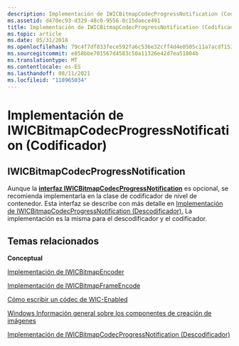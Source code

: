 ```yaml
---
description: Implementación de IWICBitmapCodecProgressNotification (Codificador)
ms.assetid: d470ec93-d329-48c0-9556-0c15daece491
title: Implementación de IWICBitmapCodecProgressNotification (Codificador)
ms.topic: article
ms.date: 05/31/2018
ms.openlocfilehash: 79c4f7df833fece592fa6c536e32cff4d4e0505c11a7acdf153c80fa343ccacb
ms.sourcegitcommit: e858bbe701567d4583c50a11326e42d7ea51804b
ms.translationtype: MT
ms.contentlocale: es-ES
ms.lasthandoff: 08/11/2021
ms.locfileid: "118965034"
---
```

# <a name="implementing-iwicbitmapcodecprogressnotification-encoder"></a>Implementación de IWICBitmapCodecProgressNotification (Codificador)

## <a name="iwicbitmapcodecprogressnotification"></a>IWICBitmapCodecProgressNotification

Aunque la [**interfaz IWICBitmapCodecProgressNotification**](/windows/desktop/api/Wincodec/nn-wincodec-iwicbitmapcodecprogressnotification) es opcional, se recomienda implementarla en la clase de codificador de nivel de contenedor. Esta interfaz se describe con más detalle en [Implementación de IWICBitmapCodecProgressNotification (Descodificador).](-wic-imp-iwicbitmapcodecprogressnotification-decoder.md) La implementación es la misma para el descodificador y el codificador.

## <a name="related-topics"></a>Temas relacionados

<dl> <dt>

**Conceptual**
</dt> <dt>

[Implementación de IWICBitmapEncoder](-wic-imp-iwicbitmapencoder.md)
</dt> <dt>

[Implementación de IWICBitmapFrameEncode](-wic-imp-iwicbitmapframeencode.md)
</dt> <dt>

[Cómo escribir un códec de WIC-Enabled](-wic-howtowriteacodec.md)
</dt> <dt>

[Windows Información general sobre los componentes de creación de imágenes](-wic-about-windows-imaging-codec.md)
</dt> <dt>

[Implementación de IWICBitmapCodecProgressNotification (Descodificador)](-wic-imp-iwicbitmapcodecprogressnotification-decoder.md)
</dt> </dl>

 

 




